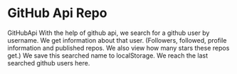 # GitHub Api Repo
 GitHubApi With the help of github api, we search for a github user by username. We get information about that user. (Followers, followed, profile information and published repos. We also view how many stars these repos get.) We save this searched name to localStorage. We reach the last searched github users here.
